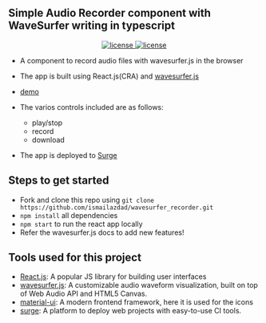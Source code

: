 

## Simple Audio Recorder component with WaveSurfer writing in typescript


<p align='center'>
<a href="https://github.com/ismailazdad/wavesurfer_recorder/blob/master/LICENCE">
<img src='https://img.shields.io/github/license/Rajatm544/react-audio-editor?style=flat-square' alt='license'>
 </a>   
<a href="https://wavesurfer_recorder_typescript.surge.sh/" target="_parent"><img src='https://img.shields.io/badge/demo-demo-yellow' alt='license'></a>
</p>

-   A component to record audio files with wavesurfer.js in the browser
-   The app is built using React.js(CRA) and [wavesurfer.js](https://wavesurfer-js.org/) 
- [demo]( https://wavesurfer_recorder_typescript.surge.sh/)
-   The varios controls included are as follows:
    -   play/stop
    -   record
    -   download

-   The app is deployed to [Surge](https://surge.sh/)

## Steps to get started

-   Fork and clone this repo using `git clone https://github.com/ismailazdad/wavesurfer_recorder.git`
-   `npm install` all dependencies
-   `npm start` to run the react app locally
-   Refer the wavesurfer.js docs to add new features!



## Tools used for this project

-   [React.js](https://reactjs.org/): A popular JS library for building user interfaces
-   [wavesurfer.js](https://wavesurfer-js.org/): A customizable audio waveform visualization, built on top of Web Audio API and HTML5 Canvas.
-   [material-ui](https://mui.com//): A modern frontend framework, here it is used for the icons
-   [surge](https://surge.sh//): A platform to deploy web projects with easy-to-use CI tools.
